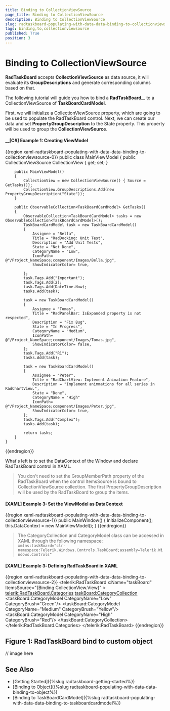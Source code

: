 ```yaml
---
title: Binding to CollectionViewSource
page_title: Binding to CollectionViewSource
description: Binding to CollectionViewSource
slug: radtaskboard-populating-with-data-data-binding-to-collectionviewsource
tags: binding,to,collectionviewsource
published: True
position: 3
---
```


# Binding to CollectionViewSource

__RadTaskBoard__ accepts __CollectionViewSource__ as data source, it will evaluate its __GroupDescriptions__ and generate corresponding columns based on that.

The following tutorial will guide you how to bind a __RadTaskBoard____ to a CollectionViewSource of __TaskBoardCardModel__.

First, we will initialize a CollectionViewSource property, which are going to be used to populate the RadTaskBoard control. Next, we can create our data and set __PropertyGroupDescription__ to the State property. This property will be used to group the __CollectionViewSource__.

#### __[C#] Example 1:  Creating ViewModel
{{region xaml-radtaskboard-populating-with-data-data-binding-to-collectionviewsource-0}}
    public  class MainViewModel
    {
        public CollectionViewSource CollectionView { get; set; }
		
        public MainViewModel()
        {           
            CollectionView = new CollectionViewSource() { Source = GetTasks()};
            CollectionView.GroupDescriptions.Add(new PropertyGroupDescription("State"));
        }
		
        public ObservableCollection<TaskBoardCardModel> GetTasks()
        {
            ObservableCollection<TaskBoardCardModel> tasks = new ObservableCollection<TaskBoardCardModel>();
            TaskBoardCardModel task = new TaskBoardCardModel()
            {
                Assignee = "Bella",
                Title = "RadDocking: Unit Test",
                Description = "Add Unit Tests",
                State = "Not Done",
                CategoryName = "Low",
				IconPath= @"/Project_NameSpace;component/Images/Bella.jpg",
				ShowIndicatorColor= true,
                
            };
            task.Tags.Add("Important");
            task.Tags.Add(2);
            task.Tags.Add(DateTime.Now);
            tasks.Add(task);
			
            task = new TaskBoardCardModel()
            {
                Assignee = "Tomas",
                Title = "RadPanelBar: IsExpanded property is not respected",
                Description = "Fix Bug",
                State = "In Progress",
                CategoryName = "Medium",
				IconPath= @"/Project_NameSpace;component/Images/Tomas.jpg",
				ShowIndicatorColor= false,
            };
			task.Tags.Add("R1");
            tasks.Add(task);
			
            task = new TaskBoardCardModel()
            {
                Assignee = "Peter",
                Title = "RadChartView: Implement Animation Feature",
                Description = "Implement animmations for all series in RadChartView.",
                State = "Done",
                CategoryName = "High"
				IconPath= @"/Project_NameSpace;component/Images/Peter.jpg",
				ShowIndicatorColor= true,
            };
			task.Tags.Add("Complex");
            tasks.Add(task);		

            return tasks;
        }        
    }
{{endregion}}

What's left is to set the DataContext of the Window and declare RadTaskBoard control in XAML.

> You don't need to set the GroupMemberPath property of the RadTaskBoard when the control ItemsSource is bound to CollectionViewSource collection. The first PropertyGroupDescription will be used by the RadTaskBoard to group the items.

#### __[XAML] Example 3: Set the ViewModel as DataContext__
{{region xaml-radtaskboard-populating-with-data-data-binding-to-collectionviewsource-1}}
    public MainWindow()
	{
		InitializeComponent();
		this.DataContext = new MainViewModel();
	}
{{endregion}}

>The CategoryCollection and CategoryModel class can be accessed in XAML through the following namespace:  
>`xmlns:taskBoard="clr-namespace:Telerik.Windows.Controls.TaskBoard;assembly=Telerik.Windows.Controls"`

#### __[XAML] Example 3: Defining RadTaskBoard in XAML__
{{region xaml-radtaskboard-populating-with-data-data-binding-to-collectionviewsource-2}}
    <telerik:RadTaskBoard x:Name="taskBoard" ItemsSource="{Binding CollectionView.View}" >   
		<telerik:RadTaskBoard.Categories>
			<taskBoard:CategoryCollection>
				<taskBoard:CategoryModel CategoryName="Low" CategoryBrush="Green"/>
				<taskBoard:CategoryModel CategoryName="Medium" CategoryBrush="Yellow"/>
				<taskBoard:CategoryModel CategoryName="High" CategoryBrush="Red"/>
			</taskBoard:CategoryCollection>
		</telerik:RadTaskBoard.Categories>
	</telerik:RadTaskBoard>
{{endregion}}

## Figure 1: RadTaskBoard bind to custom object 
// image here

## See Also
 * [Getting Started]({%slug radtaskboard-getting-started%})
 * [Binding to Object]({%slug radtaskboard-populating-with-data-data-binding-to-object%})
 * [Binding to TaskBoardCardModel]({%slug radtaskboard-populating-with-data-data-binding-to-taskboardcardmodel%})
